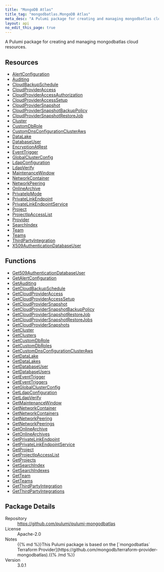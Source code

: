 ```yaml
---
title: "MongoDB Atlas"
title_tag: "mongodbatlas.MongoDB Atlas"
meta_desc: "A Pulumi package for creating and managing mongodbatlas cloud resources."
layout: api
no_edit_this_page: true
---
```


<!-- WARNING: this file was generated by Pulumi Docs Generator. -->
<!-- Do not edit by hand unless you're certain you know what you are doing! -->

A Pulumi package for creating and managing mongodbatlas cloud resources.

<h2 id="resources">Resources</h2>
<ul class="api">
    <li><a href="alertconfiguration" title="AlertConfiguration"><span class="api-symbol api-symbol--resource"></span>AlertConfiguration</a></li>
    <li><a href="auditing" title="Auditing"><span class="api-symbol api-symbol--resource"></span>Auditing</a></li>
    <li><a href="cloudbackupschedule" title="CloudBackupSchedule"><span class="api-symbol api-symbol--resource"></span>CloudBackupSchedule</a></li>
    <li><a href="cloudprovideraccess" title="CloudProviderAccess"><span class="api-symbol api-symbol--resource"></span>CloudProviderAccess</a></li>
    <li><a href="cloudprovideraccessauthorization" title="CloudProviderAccessAuthorization"><span class="api-symbol api-symbol--resource"></span>CloudProviderAccessAuthorization</a></li>
    <li><a href="cloudprovideraccesssetup" title="CloudProviderAccessSetup"><span class="api-symbol api-symbol--resource"></span>CloudProviderAccessSetup</a></li>
    <li><a href="cloudprovidersnapshot" title="CloudProviderSnapshot"><span class="api-symbol api-symbol--resource"></span>CloudProviderSnapshot</a></li>
    <li><a href="cloudprovidersnapshotbackuppolicy" title="CloudProviderSnapshotBackupPolicy"><span class="api-symbol api-symbol--resource"></span>CloudProviderSnapshotBackupPolicy</a></li>
    <li><a href="cloudprovidersnapshotrestorejob" title="CloudProviderSnapshotRestoreJob"><span class="api-symbol api-symbol--resource"></span>CloudProviderSnapshotRestoreJob</a></li>
    <li><a href="cluster" title="Cluster"><span class="api-symbol api-symbol--resource"></span>Cluster</a></li>
    <li><a href="customdbrole" title="CustomDbRole"><span class="api-symbol api-symbol--resource"></span>CustomDbRole</a></li>
    <li><a href="customdnsconfigurationclusteraws" title="CustomDnsConfigurationClusterAws"><span class="api-symbol api-symbol--resource"></span>CustomDnsConfigurationClusterAws</a></li>
    <li><a href="datalake" title="DataLake"><span class="api-symbol api-symbol--resource"></span>DataLake</a></li>
    <li><a href="databaseuser" title="DatabaseUser"><span class="api-symbol api-symbol--resource"></span>DatabaseUser</a></li>
    <li><a href="encryptionatrest" title="EncryptionAtRest"><span class="api-symbol api-symbol--resource"></span>EncryptionAtRest</a></li>
    <li><a href="eventtrigger" title="EventTrigger"><span class="api-symbol api-symbol--resource"></span>EventTrigger</a></li>
    <li><a href="globalclusterconfig" title="GlobalClusterConfig"><span class="api-symbol api-symbol--resource"></span>GlobalClusterConfig</a></li>
    <li><a href="ldapconfiguration" title="LdapConfiguration"><span class="api-symbol api-symbol--resource"></span>LdapConfiguration</a></li>
    <li><a href="ldapverify" title="LdapVerify"><span class="api-symbol api-symbol--resource"></span>LdapVerify</a></li>
    <li><a href="maintenancewindow" title="MaintenanceWindow"><span class="api-symbol api-symbol--resource"></span>MaintenanceWindow</a></li>
    <li><a href="networkcontainer" title="NetworkContainer"><span class="api-symbol api-symbol--resource"></span>NetworkContainer</a></li>
    <li><a href="networkpeering" title="NetworkPeering"><span class="api-symbol api-symbol--resource"></span>NetworkPeering</a></li>
    <li><a href="onlinearchive" title="OnlineArchive"><span class="api-symbol api-symbol--resource"></span>OnlineArchive</a></li>
    <li><a href="privateipmode" title="PrivateIpMode"><span class="api-symbol api-symbol--resource"></span>PrivateIpMode</a></li>
    <li><a href="privatelinkendpoint" title="PrivateLinkEndpoint"><span class="api-symbol api-symbol--resource"></span>PrivateLinkEndpoint</a></li>
    <li><a href="privatelinkendpointservice" title="PrivateLinkEndpointService"><span class="api-symbol api-symbol--resource"></span>PrivateLinkEndpointService</a></li>
    <li><a href="project" title="Project"><span class="api-symbol api-symbol--resource"></span>Project</a></li>
    <li><a href="projectipaccesslist" title="ProjectIpAccessList"><span class="api-symbol api-symbol--resource"></span>ProjectIpAccessList</a></li>
    <li><a href="provider" title="Provider"><span class="api-symbol api-symbol--resource"></span>Provider</a></li>
    <li><a href="searchindex" title="SearchIndex"><span class="api-symbol api-symbol--resource"></span>SearchIndex</a></li>
    <li><a href="team" title="Team"><span class="api-symbol api-symbol--resource"></span>Team</a></li>
    <li><a href="teams" title="Teams"><span class="api-symbol api-symbol--resource"></span>Teams</a></li>
    <li><a href="thirdpartyintegration" title="ThirdPartyIntegration"><span class="api-symbol api-symbol--resource"></span>ThirdPartyIntegration</a></li>
    <li><a href="x509authenticationdatabaseuser" title="X509AuthenticationDatabaseUser"><span class="api-symbol api-symbol--resource"></span>X509AuthenticationDatabaseUser</a></li>
</ul>

<h2 id="functions">Functions</h2>
<ul class="api">
    <li><a href="get509authenticationdatabaseuser" title="Get509AuthenticationDatabaseUser"><span class="api-symbol api-symbol--function"></span>Get509AuthenticationDatabaseUser</a></li>
    <li><a href="getalertconfiguration" title="GetAlertConfiguration"><span class="api-symbol api-symbol--function"></span>GetAlertConfiguration</a></li>
    <li><a href="getauditing" title="GetAuditing"><span class="api-symbol api-symbol--function"></span>GetAuditing</a></li>
    <li><a href="getcloudbackupschedule" title="GetCloudBackupSchedule"><span class="api-symbol api-symbol--function"></span>GetCloudBackupSchedule</a></li>
    <li><a href="getcloudprovideraccess" title="GetCloudProviderAccess"><span class="api-symbol api-symbol--function"></span>GetCloudProviderAccess</a></li>
    <li><a href="getcloudprovideraccesssetup" title="GetCloudProviderAccessSetup"><span class="api-symbol api-symbol--function"></span>GetCloudProviderAccessSetup</a></li>
    <li><a href="getcloudprovidersnapshot" title="GetCloudProviderSnapshot"><span class="api-symbol api-symbol--function"></span>GetCloudProviderSnapshot</a></li>
    <li><a href="getcloudprovidersnapshotbackuppolicy" title="GetCloudProviderSnapshotBackupPolicy"><span class="api-symbol api-symbol--function"></span>GetCloudProviderSnapshotBackupPolicy</a></li>
    <li><a href="getcloudprovidersnapshotrestorejob" title="GetCloudProviderSnapshotRestoreJob"><span class="api-symbol api-symbol--function"></span>GetCloudProviderSnapshotRestoreJob</a></li>
    <li><a href="getcloudprovidersnapshotrestorejobs" title="GetCloudProviderSnapshotRestoreJobs"><span class="api-symbol api-symbol--function"></span>GetCloudProviderSnapshotRestoreJobs</a></li>
    <li><a href="getcloudprovidersnapshots" title="GetCloudProviderSnapshots"><span class="api-symbol api-symbol--function"></span>GetCloudProviderSnapshots</a></li>
    <li><a href="getcluster" title="GetCluster"><span class="api-symbol api-symbol--function"></span>GetCluster</a></li>
    <li><a href="getclusters" title="GetClusters"><span class="api-symbol api-symbol--function"></span>GetClusters</a></li>
    <li><a href="getcustomdbrole" title="GetCustomDbRole"><span class="api-symbol api-symbol--function"></span>GetCustomDbRole</a></li>
    <li><a href="getcustomdbroles" title="GetCustomDbRoles"><span class="api-symbol api-symbol--function"></span>GetCustomDbRoles</a></li>
    <li><a href="getcustomdnsconfigurationclusteraws" title="GetCustomDnsConfigurationClusterAws"><span class="api-symbol api-symbol--function"></span>GetCustomDnsConfigurationClusterAws</a></li>
    <li><a href="getdatalake" title="GetDataLake"><span class="api-symbol api-symbol--function"></span>GetDataLake</a></li>
    <li><a href="getdatalakes" title="GetDataLakes"><span class="api-symbol api-symbol--function"></span>GetDataLakes</a></li>
    <li><a href="getdatabaseuser" title="GetDatabaseUser"><span class="api-symbol api-symbol--function"></span>GetDatabaseUser</a></li>
    <li><a href="getdatabaseusers" title="GetDatabaseUsers"><span class="api-symbol api-symbol--function"></span>GetDatabaseUsers</a></li>
    <li><a href="geteventtrigger" title="GetEventTrigger"><span class="api-symbol api-symbol--function"></span>GetEventTrigger</a></li>
    <li><a href="geteventtriggers" title="GetEventTriggers"><span class="api-symbol api-symbol--function"></span>GetEventTriggers</a></li>
    <li><a href="getglobalclusterconfig" title="GetGlobalClusterConfig"><span class="api-symbol api-symbol--function"></span>GetGlobalClusterConfig</a></li>
    <li><a href="getldapconfiguration" title="GetLdapConfiguration"><span class="api-symbol api-symbol--function"></span>GetLdapConfiguration</a></li>
    <li><a href="getldapverify" title="GetLdapVerify"><span class="api-symbol api-symbol--function"></span>GetLdapVerify</a></li>
    <li><a href="getmaintenancewindow" title="GetMaintenanceWindow"><span class="api-symbol api-symbol--function"></span>GetMaintenanceWindow</a></li>
    <li><a href="getnetworkcontainer" title="GetNetworkContainer"><span class="api-symbol api-symbol--function"></span>GetNetworkContainer</a></li>
    <li><a href="getnetworkcontainers" title="GetNetworkContainers"><span class="api-symbol api-symbol--function"></span>GetNetworkContainers</a></li>
    <li><a href="getnetworkpeering" title="GetNetworkPeering"><span class="api-symbol api-symbol--function"></span>GetNetworkPeering</a></li>
    <li><a href="getnetworkpeerings" title="GetNetworkPeerings"><span class="api-symbol api-symbol--function"></span>GetNetworkPeerings</a></li>
    <li><a href="getonlinearchive" title="GetOnlineArchive"><span class="api-symbol api-symbol--function"></span>GetOnlineArchive</a></li>
    <li><a href="getonlinearchives" title="GetOnlineArchives"><span class="api-symbol api-symbol--function"></span>GetOnlineArchives</a></li>
    <li><a href="getprivatelinkendpoint" title="GetPrivateLinkEndpoint"><span class="api-symbol api-symbol--function"></span>GetPrivateLinkEndpoint</a></li>
    <li><a href="getprivatelinkendpointservice" title="GetPrivateLinkEndpointService"><span class="api-symbol api-symbol--function"></span>GetPrivateLinkEndpointService</a></li>
    <li><a href="getproject" title="GetProject"><span class="api-symbol api-symbol--function"></span>GetProject</a></li>
    <li><a href="getprojectipaccesslist" title="GetProjectIpAccessList"><span class="api-symbol api-symbol--function"></span>GetProjectIpAccessList</a></li>
    <li><a href="getprojects" title="GetProjects"><span class="api-symbol api-symbol--function"></span>GetProjects</a></li>
    <li><a href="getsearchindex" title="GetSearchIndex"><span class="api-symbol api-symbol--function"></span>GetSearchIndex</a></li>
    <li><a href="getsearchindexes" title="GetSearchIndexes"><span class="api-symbol api-symbol--function"></span>GetSearchIndexes</a></li>
    <li><a href="getteam" title="GetTeam"><span class="api-symbol api-symbol--function"></span>GetTeam</a></li>
    <li><a href="getteams" title="GetTeams"><span class="api-symbol api-symbol--function"></span>GetTeams</a></li>
    <li><a href="getthirdpartyintegration" title="GetThirdPartyIntegration"><span class="api-symbol api-symbol--function"></span>GetThirdPartyIntegration</a></li>
    <li><a href="getthirdpartyintegrations" title="GetThirdPartyIntegrations"><span class="api-symbol api-symbol--function"></span>GetThirdPartyIntegrations</a></li>
</ul>

<h2 id="package-details">Package Details</h2>
<dl class="package-details">
	<dt>Repository</dt>
	<dd><a href="https://github.com/pulumi/pulumi-mongodbatlas">https://github.com/pulumi/pulumi-mongodbatlas</a></dd>
	<dt>License</dt>
	<dd>Apache-2.0</dd>
	<dt>Notes</dt>
	<dd>{{% md %}}This Pulumi package is based on the [`mongodbatlas` Terraform Provider](https://github.com/mongodb/terraform-provider-mongodbatlas).{{% /md %}}</dd>
	<dt>Version</dt>
	<dd>3.0.1</dd>
</dl>

